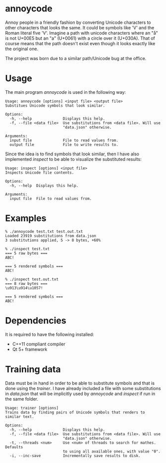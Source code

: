 # annoycode

Annoy people in a friendly fashion by converting Unicode characters to other
characters that looks the same. It could be symbols like 'V' and the Roman
literal five 'V'. Imagine a path with unicode characters where an "å" is not
U+00E5 but an "a" (U+0061) with a circle over it (U+030A). That of course means
that the path doesn't exist even though it looks exactly like the original one.

The project was born due to a similar path/Unicode bug at the office.

# Usage

The main program _annoycode_ is used in the following way:
```
Usage: annoycode [options] <input file> <output file>
Substitues Unicode symbols that look similar.

Options:
  -h, --help              Displays this help.
  -f, --file <data file>  Use substitutions from <data file>. Will use
                          "data.json" otherwise.

Arguments:
  input file              File to read values from.
  output file             File to write results to.
```

Since the idea is to find symbols that look similar, then I have also
implemented _inspect_ to be able to visualize the substituted results:

```
Usage: inspect [options] <input file>
Inspects Unicode file contents.

Options:
  -h, --help  Displays this help.

Arguments:
  input file  File to read values from.
```

# Examples

```
% ./annoycode test.txt test.out.txt
Loaded 23919 substitutions from data.json
3 substitutions applied, 5 -> 8 bytes, +60%

% ./inspect test.txt
=== 5 raw bytes ===
ABC!

=== 5 rendered symbols ===
ABC!

% ./inspect test.out.txt
=== 8 raw bytes ===
\u913\u914\u1057!

=== 5 rendered symbols ===
ΑΒС!

```

# Dependencies

It is required to have the following installed:
- C++11 compliant compiler
- Qt 5+ framework

# Training data

Data must be in hand in order to be able to substitute symbols and that is done
using the _trainer_. I have already included a file with some substitutions
in _data.json_ that will be implicitly used by _annoycode_ and _inspect_ if run
in the same folder.

```
Usage: trainer [options]
Trains data by finding pairs of Unicode symbols that renders to similar text.

Options:
  -h, --help              Displays this help.
  -f, --file <data file>  Use substitutions from <data file>. Will use
                          "data.json" otherwise.
  -t, --threads <num>     Use <num> of threads to search for mathes. Defaults
                          to using all available ones, with value "0".
  -i, --inc-save          Incrementally save results to disk.
```
